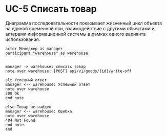 # UC-5 Списать товар
Диаграмма последовательности показывает жизненный цикл объекта на единой временной оси, взаимодействие с другими обьектами и актерами информационной системы в рамках одного варианта использования.

```plantuml
actor Менеджер as manager
participant "warehouse" as warehouse


manager -> warehouse: cписать товар
note over warehouse: [POST] api/v1/goods/{id}/write-off

alt Успешный ответ
manager <-- warehouse: Успешный ответ
note over warehouse
200 Ok
end note

else Товар не найден
manager <-- warehouse: Ошибка
note over warehouse
404 Not Found
end note
end
```